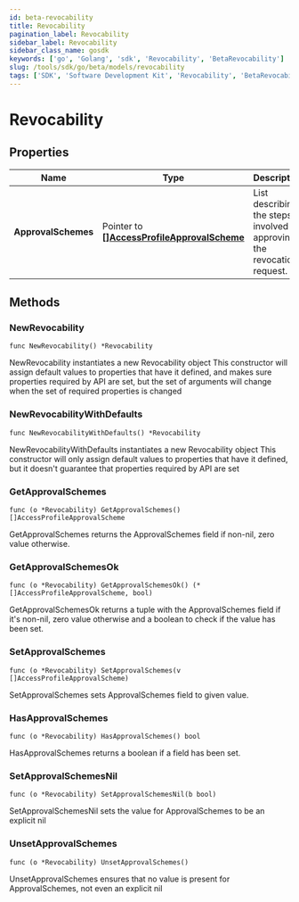 ```yaml
---
id: beta-revocability
title: Revocability
pagination_label: Revocability
sidebar_label: Revocability
sidebar_class_name: gosdk
keywords: ['go', 'Golang', 'sdk', 'Revocability', 'BetaRevocability']
slug: /tools/sdk/go/beta/models/revocability
tags: ['SDK', 'Software Development Kit', 'Revocability', 'BetaRevocability']
---
```


# Revocability

## Properties

| Name | Type | Description | Notes |
| --- | --- | --- | --- |
| **ApprovalSchemes** | Pointer to [**[]AccessProfileApprovalScheme**](access-profile-approval-scheme) | List describing the steps involved in approving the revocation request. | [optional] |

## Methods

### NewRevocability

`func NewRevocability() *Revocability`

NewRevocability instantiates a new Revocability object This constructor will assign default values to properties that have it defined, and makes sure properties required by API are set, but the set of arguments will change when the set of required properties is changed

### NewRevocabilityWithDefaults

`func NewRevocabilityWithDefaults() *Revocability`

NewRevocabilityWithDefaults instantiates a new Revocability object This constructor will only assign default values to properties that have it defined, but it doesn't guarantee that properties required by API are set

### GetApprovalSchemes

`func (o *Revocability) GetApprovalSchemes() []AccessProfileApprovalScheme`

GetApprovalSchemes returns the ApprovalSchemes field if non-nil, zero value otherwise.

### GetApprovalSchemesOk

`func (o *Revocability) GetApprovalSchemesOk() (*[]AccessProfileApprovalScheme, bool)`

GetApprovalSchemesOk returns a tuple with the ApprovalSchemes field if it's non-nil, zero value otherwise and a boolean to check if the value has been set.

### SetApprovalSchemes

`func (o *Revocability) SetApprovalSchemes(v []AccessProfileApprovalScheme)`

SetApprovalSchemes sets ApprovalSchemes field to given value.

### HasApprovalSchemes

`func (o *Revocability) HasApprovalSchemes() bool`

HasApprovalSchemes returns a boolean if a field has been set.

### SetApprovalSchemesNil

`func (o *Revocability) SetApprovalSchemesNil(b bool)`

SetApprovalSchemesNil sets the value for ApprovalSchemes to be an explicit nil

### UnsetApprovalSchemes

`func (o *Revocability) UnsetApprovalSchemes()`

UnsetApprovalSchemes ensures that no value is present for ApprovalSchemes, not even an explicit nil
